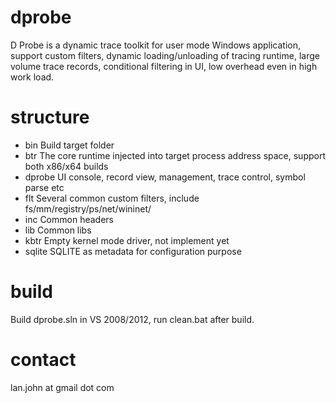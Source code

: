 dprobe
======

D Probe is a dynamic trace toolkit for user mode Windows application, support custom filters, dynamic loading/unloading
of tracing runtime, large volume trace records, conditional filtering in UI, low overhead even in high work load.

structure
=========

+ bin         Build target folder
+ btr         The core runtime injected into target process address space, support both x86/x64 builds
+ dprobe      UI console, record view, management, trace control, symbol parse etc
+ flt         Several common custom filters, include fs/mm/registry/ps/net/wininet/
+ inc         Common headers
+ lib         Common libs
+ kbtr        Empty kernel mode driver, not implement yet
+ sqlite      SQLITE as metadata for configuration purpose

build
=====

Build dprobe.sln in VS 2008/2012, run clean.bat after build.

contact
=======

lan.john at gmail dot com
